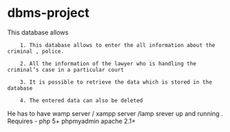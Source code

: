 dbms-project
============
This database allows

        1. This database allows to enter the all information about the criminal , police. 

        2. All the information of the lawyer who is handling the criminal’s case in a particular court

        3. It is possible to retrieve the data which is stored in the database

        4. The entered data can also be deleted  


He has to have wamp server / xampp server /lamp srever up and running . 
Requires - 
php 5+
phpmyadmin
apache 2.1+
